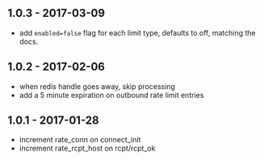 
## 1.0.3 - 2017-03-09

- add `enabled=false` flag for each limit type, defaults to off, matching the docs.


## 1.0.2 - 2017-02-06

- when redis handle goes away, skip processing
- add a 5 minute expiration on outbound rate limit entries

## 1.0.1 - 2017-01-28

- increment rate_conn on connect_init
- increment rate_rcpt_host on rcpt/rcpt_ok

